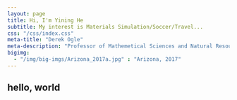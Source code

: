 ```yaml
---
layout: page
title: Hi, I'm Yining He
subtitle: My interest is Materials Simulation/Soccer/Travel...
css: "/css/index.css"
meta-title: "Derek Ogle"
meta-description: "Professor of Mathemetical Sciences and Natural Resources at Northland College."
bigimg:
  - "/img/big-imgs/Arizona_2017a.jpg" : "Arizona, 2017"
---
```


## hello, world
